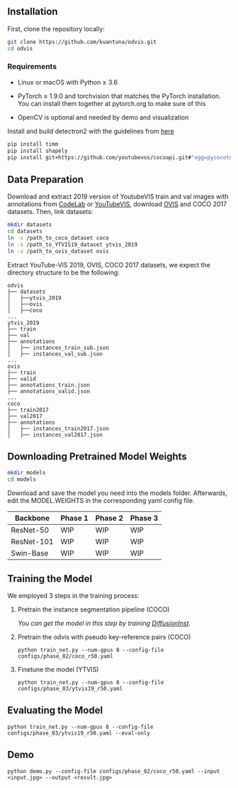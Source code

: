 ## Installation

First, clone the repository locally:

```bash
git clone https://github.com/kuantuna/odvis.git
cd odvis
```

### Requirements
- Linux or macOS with Python ≥ 3.6

- PyTorch ≥ 1.9.0 and torchvision that matches the PyTorch installation. You can install them together at pytorch.org to make sure of this

- OpenCV is optional and needed by demo and visualization


Install and build detectron2 with the guidelines from [here](https://detectron2.readthedocs.io/en/latest/tutorials/install.html)

```bash
pip install timm
pip install shapely
pip install git+https://github.com/youtubevos/cocoapi.git#"egg=pycocotools&subdirectory=PythonAPI"
```

## Data Preparation



Download and extract 2019 version of YoutubeVIS train and val images with annotations from [CodeLab](https://competitions.codalab.org/competitions/20128#participate-get_data) or [YouTubeVIS](https://youtube-vos.org/dataset/vis/), download [OVIS](https://codalab.lisn.upsaclay.fr/competitions/4763#participate)  and COCO 2017 datasets. Then, link datasets:

```bash
mkdir datasets
cd datasets
ln -s /path_to_coco_dataset coco
ln -s /path_to_YTVIS19_dataset ytvis_2019
ln -s /path_to_ovis_dataset ovis
```



Extract YouTube-VIS 2019, OVIS, COCO 2017 datasets, we expect the directory structure to be the following:

```
odvis
├── datasets
│   ├──ytvis_2019
│   ├──ovis 
│   ├──coco 
...
ytvis_2019
├── train
├── val
├── annotations
│   ├── instances_train_sub.json
│   ├── instances_val_sub.json
...
ovis
├── train
├── valid
├── annotations_train.json
├── annotations_valid.json
...
coco
├── train2017
├── val2017
├── annotations
│   ├── instances_train2017.json
│   ├── instances_val2017.json
```


## Downloading Pretrained Model Weights

```bash
mkdir models
cd models
```

Download and save the model you need into the models folder. Afterwards, edit the MODEL.WEIGHTS in the corresponding yaml config file.

| Backbone   | Phase 1 | Phase 2 | Phase 3 |
| ---------- | ------- | ------- | ------- |
| ResNet-50  | WIP     | WIP     | WIP     | 
| ResNet-101 | WIP     | WIP     | WIP     |
| Swin-Base  | WIP     | WIP     | WIP     |


## Training the Model

We employed 3 steps in the training process:

1. Pretrain the instance segmentation pipeline (COCO)

    *You can get the model in this step by training [DiffusionInst](https://github.com/chenhaoxing/DiffusionInst).*

2. Pretrain the odvis with pseudo key-reference pairs (COCO)
    ```
    python train_net.py --num-gpus 8 --config-file configs/phase_02/coco_r50.yaml
    ```

3. Finetune the model (YTVIS)
    ```
    python train_net.py --num-gpus 8 --config-file configs/phase_03/ytvis19_r50.yaml
    ```



## Evaluating the Model

```
python train_net.py --num-gpus 8 --config-file configs/phase_03/ytvis19_r50.yaml --eval-only
```


## Demo

```
python demo.py --config-file configs/phase_02/coco_r50.yaml --input <input.jpg> --output <result.jpg>
```